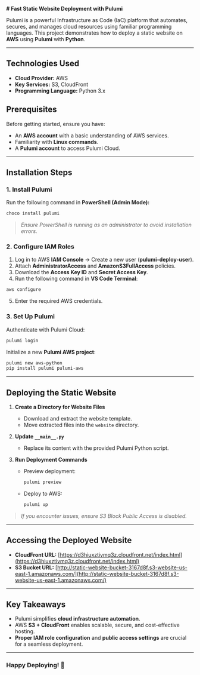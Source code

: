 **# Fast Static Website Deployment with Pulumi**

Pulumi is a powerful Infrastructure as Code (IaC) platform that automates, secures, and manages cloud resources using familiar programming languages. This project demonstrates how to deploy a static website on **AWS** using **Pulumi** with **Python**.

---

## **Technologies Used**

- **Cloud Provider:** AWS
- **Key Services:** S3, CloudFront
- **Programming Language:** Python 3.x

## **Prerequisites**

Before getting started, ensure you have:
- An **AWS account** with a basic understanding of AWS services.
- Familiarity with **Linux commands**.
- A **Pulumi account** to access Pulumi Cloud.

---

## **Installation Steps**

### **1. Install Pulumi**
Run the following command in **PowerShell (Admin Mode):**
```sh
choco install pulumi
```
> *Ensure PowerShell is running as an administrator to avoid installation errors.*

### **2. Configure IAM Roles**
1. Log in to AWS **IAM Console** → Create a new user (**pulumi-deploy-user**).
2. Attach **AdministratorAccess** and **AmazonS3FullAccess** policies.
3. Download the **Access Key ID** and **Secret Access Key**.
4. Run the following command in **VS Code Terminal**:
```sh
aws configure
```
5. Enter the required AWS credentials.

### **3. Set Up Pulumi**
Authenticate with Pulumi Cloud:
```sh
pulumi login
```
Initialize a new **Pulumi AWS project**:
```sh
pulumi new aws-python
pip install pulumi pulumi-aws
```

---

## **Deploying the Static Website**

1. **Create a Directory for Website Files**
   - Download and extract the website template.
   - Move extracted files into the `website` directory.

2. **Update `__main__.py`**
   - Replace its content with the provided Pulumi Python script.

3. **Run Deployment Commands**
   - Preview deployment:
     ```sh
     pulumi preview
     ```
   - Deploy to AWS:
     ```sh
     pulumi up
     ```

> *If you encounter issues, ensure S3 Block Public Access is disabled.*

---

## **Accessing the Deployed Website**

- **CloudFront URL:** [https://d3hiuxztivmq3z.cloudfront.net/index.html](https://d3hiuxztivmq3z.cloudfront.net/index.html)
- **S3 Bucket URL:** [http://static-website-bucket-3167d8f.s3-website-us-east-1.amazonaws.com/](http://static-website-bucket-3167d8f.s3-website-us-east-1.amazonaws.com/)

---

## **Key Takeaways**

- Pulumi simplifies **cloud infrastructure automation**.
- AWS **S3 + CloudFront** enables scalable, secure, and cost-effective hosting.
- **Proper IAM role configuration** and **public access settings** are crucial for a seamless deployment.

---

### **Happy Deploying! 🚀**
